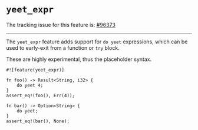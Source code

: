 # `yeet_expr`

The tracking issue for this feature is: [#96373]

[#96373]: https://github.com/rust-lang/rust/issues/96373

------------------------

The `yeet_expr` feature adds support for `do yeet` expressions,
which can be used to early-exit from a function or `try` block.

These are highly experimental, thus the placeholder syntax.

```rust,edition2021
#![feature(yeet_expr)]

fn foo() -> Result<String, i32> {
    do yeet 4;
}
assert_eq!(foo(), Err(4));

fn bar() -> Option<String> {
    do yeet;
}
assert_eq!(bar(), None);
```
